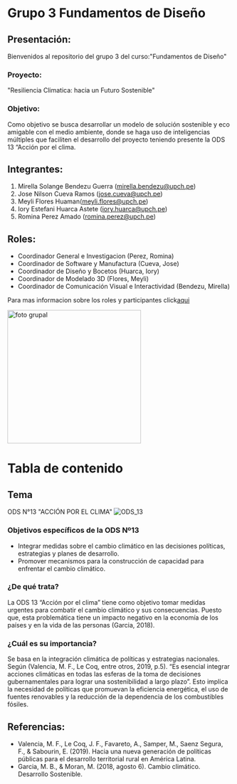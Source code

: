 # Grupo 3 Fundamentos de Diseño
## Presentación:
Bienvenidos al repositorio del grupo 3 del curso:"Fundamentos de Diseño"
### Proyecto:
"Resiliencia Climatica: hacia un Futuro Sostenible"
### Objetivo:
Como objetivo se busca desarrollar un modelo de solución sostenible y eco amigable con el medio ambiente, donde se haga uso de inteligencias múltiples que faciliten el desarrollo del proyecto teniendo presente la ODS 13 “Acción por el clima.
## Integrantes:
1. Mirella Solange Bendezu Guerra (mirella.bendezu@upch.pe)
2. Jose Nilson Cueva Ramos (jose.cueva@upch.pe)
3. Meyli Flores Huaman(meyli.flores@upch.pe)
4. Iory Estefani Huarca Astete (iory.huarca@upch.pe)
5. Romina Perez Amado (romina.perez@upch.pe)
## Roles:
- Coordinador General e Investigacion (Perez, Romina)  
- Coordinador de Software y Manufactura (Cueva, Jose)
- Coordinador de Diseño y Bocetos (Huarca, Iory)
- Coordinador de Modelado 3D (Flores, Meyli)
- Coordinador de Comunicación Visual e Interactividad (Bendezu, Mirella)
<p>Para mas informacion sobre los roles y participantes click<a href="FdD/Entregables/Sobre_nosotros.md">aqui</a></p>
<img src ="Carpetas/Imagenes/IMG_1.jpg" width=300px alt="foto grupal">
<h1>Tabla de contenido</h1>
<h2>Tema</h2>
ODS N°13 "ACCIÓN POR EL CLIMA"
<img src="https://ods.frlp.utn.edu.ar/images/ods/ods13.jpg" alt ="ODS_13">
<br>
<h3>Objetivos específicos de la ODS Nº13</h3>
<ul>
<li>Integrar medidas sobre el cambio climático en las decisiones políticas, estrategias y planes de desarrollo.</li>
<li>Promover mecanismos para la construcción de capacidad para enfrentar el cambio climático.</li>
</ul>
<h3>¿De qué trata?</h3>
<p>La ODS 13 “Acción por el clima” tiene como objetivo tomar medidas urgentes para combatir 
el cambio climático y sus consecuencias. Puesto que, esta problemática tiene un impacto negativo en la economía de los países y en la vida de las personas (Garcia, 2018).
</p>
<h3>¿Cuál es su importancia?</h3>
<p>Se basa en la integración climática de políticas y estrategias nacionales. Según (Valencia, M. F., Le Coq, entre otros, 2019, p.5). “Es esencial integrar acciones climáticas en todas las esferas de la toma de decisiones gubernamentales para lograr una sostenibilidad a largo plazo”. Esto implica la necesidad de políticas que promuevan la eficiencia energética, el uso de fuentes renovables y la reducción de la dependencia de los combustibles fósiles.</p>
<h2>Referencias:</h2>
<ul>
<li>Valencia, M. F., Le Coq, J. F., Favareto, A., Samper, M., Saenz Segura, F., & Sabourin, E. (2019). Hacia una nueva generación de políticas públicas para el desarrollo territorial rural en América Latina. </li> 
<li>Garcia, M. B., & Moran, M. (2018, agosto 6). Cambio climático. Desarrollo Sostenible.</li>
</ul>
